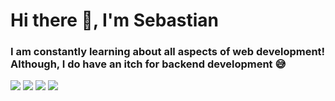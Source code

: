 <h1>Hi there 👋, I'm Sebastian</h1>
<h3>I am constantly learning about all aspects of web development! Although, I do have an itch for backend development 😅</h3>

![](https://github.com/sebat2004/github-stats/blob/master/generated/overview.svg#gh-dark-mode-only)
![](https://github.com/sebat2004/github-stats/blob/master/generated/overview.svg#gh-light-mode-only)
![](https://github.com/sebat2004/github-stats/blob/master/generated/languages.svg#gh-dark-mode-only)
![](https://github.com/sebat2004/github-stats/blob/master/generated/languages.svg#gh-light-mode-only)

<!--
<table>
  <tr>
      <td align="center" width="96">
        <img src="./logos/python.svg" width="64" height="80" alt="Python">Python</img>
      </td>
  </tr>
</table>

-->
